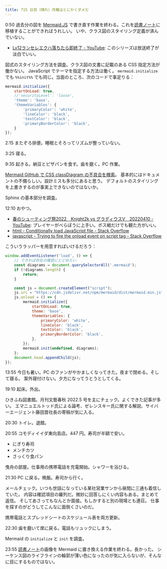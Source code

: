 ```yaml
---
title: 715 日目（晴れ）月曜はとにかくダメだ
---
```


0:50 過去分の図を [Mermaid.JS] で書き直す作業を終わる。これを[読書ノート][note]に移植することができればうれしい。
いや、クラス図のスタイリング定義が済んでいない。

* [Lv12ランセレエクハ落ちたら即終了 - YouTube](https://www.youtube.com/watch?v=sk5SEsXKWlI):
  このシリーズは放送終了が淡白でいい。

図式のスタイリング方法を調査。クラス図の文書に記載のある CSS 指定方法が働かない。
JavaScript でテーマを指定する方法は働く。
`mermaid.initialize` でも `%%init%%` でも同じ。当面のところ、次のコードで事足りる：

```javascript
mermaid.initialize({
    startOnLoad: true,
    //'securityLevel': 'loose',
    'theme': 'base',
    'themeVariables': {
        'primaryColor': 'white',
        'lineColor': 'black',
        'textColor': 'black',
        'primaryBorderColor': 'black',
    }
});
```

2:15 またぞろ排便。睡眠とそろってリズムが整っていない。

3:25 寝る。

9:35 起きる。納豆とピザパンを食す。歯を磨く。PC 作業。

[Mermaid GitHub で CSS classDiagram の不具合を検索](https://github.com/mermaid-js/mermaid/issues?q=is%3Aissue+css+classDiagram)。
基本的にはドキュメントの不備らしい。設計ミスも多分にあると思う。
デフォルトのスタイリングを上書きするのが事実上できないのではないか。

Sphinx の基本部分を調査。

12:10 おやつ。

* [春のシューティング祭2022　Knight2k vs グラディウスV　20220410 - YouTube](https://www.youtube.com/watch?v=Zu8mDh5bcjk):
  プレイヤーがべらぼうに上手い。ボス戦だけでも観た方がいい。
* [html - Conditionally load JavaScript file - Stack Overflow](https://stackoverflow.com/questions/15521343/conditionally-load-javascript-file)
* [javascript - Trying to fire the onload event on script tag - Stack Overflow](https://stackoverflow.com/questions/16230886/trying-to-fire-the-onload-event-on-script-tag/16231055#16231055)

こういうラッパーを用意すればいけるだろう：

```javascript
window.addEventListener('load', () => {
    // できれば存在の確認にとどめたい
    const diagrams = document.querySelectorAll('.mermaid');
    if (!diagrams.length) {
        return;
    }

    const js = document.createElement("script");
    js.src = "https://cdn.jsdelivr.net/npm/mermaid/dist/mermaid.min.js";
    js.onload = () => {
        mermaid.initialize({
            startOnLoad: true,
            theme: 'base',
            themeVariables: {
                primaryColor: 'white',
                lineColor: 'black',
                textColor: 'black',
                primaryBorderColor: 'black',
            },
        });
        mermaid.init(undefined, diagrams);
    };
    document.head.appendChild(js);
});
```

13:55 今日も暑い。PC のファンがやかましくなってきた。夜まで閉める。そして寝る。
案外寝付けない。夕方になってうとうとしてくる。

19:10 起床。外出。

ひきふね図書館。月刊文藝春秋 2022.5 号を主にチェック。よくできた記事が多い。
エマニュエルトッド氏による論考、ゼレンスキー氏に関する解説、サイバーエージェント藤田晋社長の寄稿が気に入る。

20:30 トイレ。退館。

20:55 コモディイイダ東向島店。447 円。寿司が半額で安い。

* にぎり寿司
* メンチカツ
* さっくり食パン

曳舟の部屋。仕事用の携帯電話を充電開始。シャワーを浴びる。

21:30 PC に戻る。晩飯。寿司から行く。

メールチェック。いつも世話になっている某社営業サンから昼間に三通も着信していた。
内容は確認項目の羅列だ。微妙に回答しにくい内容もある。まとめて返信。
そしてあさってもなんとか面接。もしかすると別の現場とも連荘。
仕事を探すのがどうしてこんなに面倒くさいのだ。

携帯電話とスプレッドシートのスケジュール表を両方更新。

22:30 歯を磨いて席に戻る。電話もリュックにしまう。

Mermaid の `initialize` と `init` を調査。

23:55 [読書ノート][note]の画像を Mermaid に置き換える作業を終わる。長かった。
シーケンス図のライフラインの輪郭が薄い色になったのが気に入らないが、そんなに目にするものではない。

[Mermaid.JS]: https://mermaid-js.github.io/mermaid/
[note]: https://showa-yojyo.github.io/notebook/
